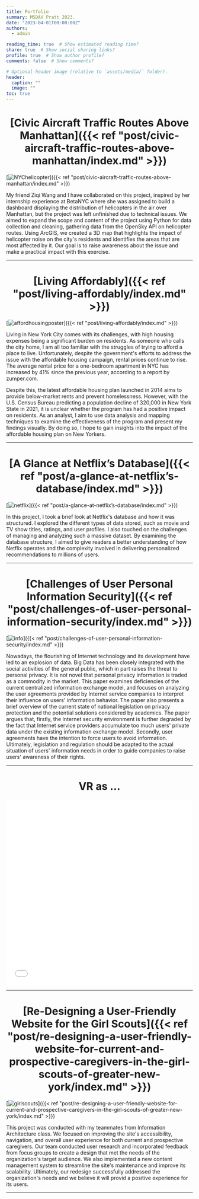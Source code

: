 ```yaml
---
title: Portfolio
summary: MSDAV Pratt 2023.
date: "2023-04-01T00:00:00Z"
authors:
  - admin

reading_time: true  # Show estimated reading time?
share: true  # Show social sharing links?
profile: true  # Show author profile?
comments: false  # Show comments?

# Optional header image (relative to `assets/media/` folder).
header:
  caption: ""
  image: ""
toc: true
---
```



# <font> <center>[Civic Aircraft Traffic Routes Above Manhattan]({{< ref "post/civic-aircraft-traffic-routes-above-manhattan/index.md" >}}) </center></font>

[![NYChelicopter](/nycHelicopter.png "Click the thumbnail to check the detail")]({{< ref "post/civic-aircraft-traffic-routes-above-manhattan/index.md" >}}) 

My friend Ziqi Wang and I have collaborated on this project, inspired by her internship experience at BetaNYC where she was assigned to build a dashboard displaying the distribution of helicopters in the air over Manhattan, but the project was left unfinished due to technical issues. We aimed to expand the scope and content of the project using Python for data collection and cleaning, gathering data from the OpenSky API on helicopter routes. Using ArcGIS, we created a 3D map that highlights the impact of helicopter noise on the city's residents and identifies the areas that are most affected by it. Our goal is to raise awareness about the issue and make a practical impact with this exercise.

---
# <center>[Living Affordably]({{< ref "post/living-affordably/index.md" >}}) </center>


[![affordhousingposter](/affordhousingposter.png "Click the thumbnail to check the detail")]({{< ref "post/living-affordably/index.md" >}}) 

Living in New York City comes with its challenges, with high housing expenses being a significant burden on residents. As someone who calls the city home, I am all too familiar with the struggles of trying to afford a place to live. Unfortunately, despite the government's efforts to address the issue with the affordable housing campaign, rental prices continue to rise. The average rental price for a one-bedroom apartment in NYC has increased by 41% since the previous year, according to a report by zumper.com.

Despite this, the latest affordable housing plan launched in 2014 aims to provide below-market rents and prevent homelessness. However, with the U.S. Census Bureau predicting a population decline of 320,000 in New York State in 2021, it is unclear whether the program has had a positive impact on residents. As an analyst, I aim to use data analysis and mapping techniques to examine the effectiveness of the program and present my findings visually. By doing so, I hope to gain insights into the impact of the affordable housing plan on New Yorkers.

---

# <center> [A Glance at Netflix’s Database]({{< ref "post/a-glance-at-netflix’s-database/index.md" >}}) </center>

[![netflix](/netflix_logo_rgb.png "Click the thumbnail to check the detail")]({{< ref "post/a-glance-at-netflix’s-database/index.md" >}}) 

In this project, I took a brief look at Netflix's database and how it was structured. I explored the different types of data stored, such as movie and TV show titles, ratings, and user profiles. I also touched on the challenges of managing and analyzing such a massive dataset. By examining the database structure, I aimed to give readers a better understanding of how Netflix operates and the complexity involved in delivering personalized recommendations to millions of users.

---

# <center> [Challenges of User Personal Information Security]({{< ref "post/challenges-of-user-personal-information-security/index.md" >}}) </center>

[![info](/info.png "Click the thumbnail to check the detail")]({{< ref "post/challenges-of-user-personal-information-security/index.md" >}}) 

Nowadays, the flourishing of Internet technology and its development have led to an explosion of data. Big Data has been closely integrated with the social activities of the general public, which in part raises the threat to personal privacy. It is not novel that personal privacy information is traded as a commodity in the market. This paper examines deficiencies of the current centralized information exchange model, and focuses on analyzing the user agreements provided by Internet service companies to interpret their influence on users' information behavior. The paper also presents a brief overview of the current state of national legislation on privacy protection and the potential solutions considered by academics. The paper argues that, firstly, the Internet security environment is further degraded by the fact that Internet service providers accumulate too much users' private data under the existing information exchange model. Secondly, user agreements have the intention to force users to avoid information. Ultimately, legislation and regulation should be adapted to the actual situation of users' information needs in order to guide companies to raise users' awareness of their rights.

---

# <center>VR as ...</center>

<embed src="/vras.pdf" type="application/pdf" width="100%" height="500px" />


---

# <center>[Re-Designing a User-Friendly Website for the Girl Scouts]({{< ref "post/re-designing-a-user-friendly-website-for-current-and-prospective-caregivers-in-the-girl-scouts-of-greater-new-york/index.md" >}})</center>

[![girlscouts](/girlscouts.png "Click the thumbnail to check the detail")]({{< ref "post/re-designing-a-user-friendly-website-for-current-and-prospective-caregivers-in-the-girl-scouts-of-greater-new-york/index.md" >}}) 

This project was conducted with my teammates from Information Architecture class. We focused on improving the site's accessibility, navigation, and overall user experience for both current and prospective caregivers. Our team conducted user research and incorporated feedback from focus groups to create a design that met the needs of the organization's target audience. We also implemented a new content management system to streamline the site's maintenance and improve its scalability. Ultimately, our redesign successfully addressed the organization's needs and we believe it will provid a positive experience for its users.

---



